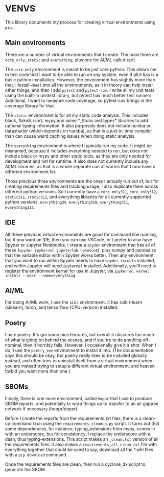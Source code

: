 # VENVS

This library documents my process for creating virtual environments using `pip`.

## Main environments

There are a number of virtual environments that I create.  The main three are `core_only`, `static` and `everything`, plus one for AI/ML called `aiml`.

The `core_only` environment is meant to be just core python.  This allows me to test code that I want to be able to run on any system, even if all it has is a basic python installation.  However, the environment has slightly more than that.  I install `wheel` into all the environments, as it in theory can help install other things, and then I add `pytest` and `pytest-cov`.  I write all my unit tests using the built-in unittest library, but pytest has much better test runners.  Additional, I want to measure code coverage, so pytest-cov brings in the coverage library for that.

The `static` environment is for all my static code analysis.  This includes black, flake8, isort, mypy and some \*\_Stubs and types\* libraries to add optional typing information.  It also purposely does not include numba or datashader (which depends on numba), as that is a just-in-time compiler than can cause weird caching issues when doing static analysis.

The `everything` environment is where I typically run my code.  It might be misnamed, because it includes everything needed to run, but does not include black or mypy and other static tools, as they are only needed for development and not for runtime.  It also does not currently include any AI/ML libraries, as that is a whole separate can of worms that I now have a different environment for.

Those previous three environments are the ones I actually run out of, but for creating requirements files and tracking usage, I also duplicate them across different python versions.  So I currently have a `core_only311`, `core_only312`, `static311`, `static312`, and everything libraries for all currently supported python versions, `everything39`, `everything310`, `everything311`, `everything312`.

## IDE

All these previous virtual environments are good for command line running, but if you want an IDE, then you can use VSCode, or I prefer to also have Spyder or Jupyter Notebooks.  I create a `spyder` environment that has all of these (`spyder ipykernel jupyterlab notebook`), plus numpy and pandas so that the variable editor within Spyder works better.  Then any environment that you want to run within Spyder needs to have `spyder-kernels` installed, and within Jupyter will need `ipykernel` installed.  Additionally, you'll need to register the environment kernel for use in Jupyter, via `ipykernel kernel install --user --name=everything`

## AI/ML

For doing AI/ML work, I use the `aiml` environment.  It has scikit-learn (sklearn), torch, and tensorflow (CPU-version) installed.

## Poetry

I hate poetry. It's got some nice features, but overall it obscures too much of what is going on behind the scenes, and if you try to do anything off-nominal, then it horribly fails.  However, I occasionally give it a shot.  When I do, I use the `poetry_env` environment to install it into.  (The documentation says this should be okay, but poetry really likes to be installed globally instead, and often tries to uninstall itself from a virtual environment when you are instead trying to setup a different virtual environment, and heaven forbid you want more than one.)

## SBOMs

Finally, there is one more environment, called `hoppr` that I use to produce SBOM reports, and potentially to wrap things up to transfer to an air gapped network if necessary (hoppr/doppr).

Before I create the reports from the requirements.txt files, there is a clean-up command I run using the `requirements_cleanup.py` script.  It turns out that some dependencies, for instance, typing\_extensions from mypy, comes in with an underscore, but for consistency, I replace the underscore with a dash, thus typing-extensions.  This script makes an `_clean.txt` version of all the requirements files.  It also makes a `requirements_all_clean.txt` file with everything together that could be used to say, download all the \*.whl files with a `pip download` command.

Once the requirements files are clean, then run a cyclone\_dx script to generate the SBOM.
